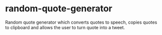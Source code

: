 # random-quote-generator
Random quote generator which converts quotes to speech, copies quotes to clipboard and allows the user to turn quote into a tweet.
